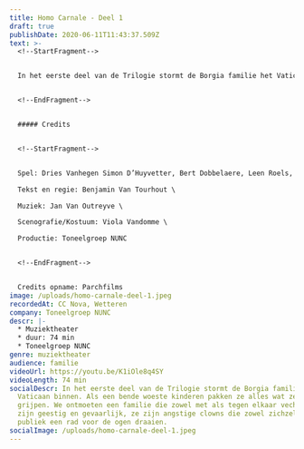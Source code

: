 ```yaml
---
title: Homo Carnale - Deel 1
draft: true
publishDate: 2020-06-11T11:43:37.509Z
text: >-
  <!--StartFragment-->


  In het eerste deel van de Trilogie stormt de Borgia familie het Vaticaan binnen. Als een bende woeste kinderen pakken ze alles wat ze kunnen grijpen. We ontmoeten een familie die zowel met als tegen elkaar vechten. Ze zijn geestig en gevaarlijk, ze zijn angstige clowns die zowel zichzelf als het publiek een rad voor de ogen draaien.


  <!--EndFragment-->


  ##### Credits


  <!--StartFragment-->


  Spel: Dries Vanhegen Simon D’Huyvetter, Bert Dobbelaere, Leen Roels, Leen De Veirman, Hans De Munter,Laurens Aneca, Eve Van Avermaet, Seppe Decubber, Vic Van Avermaet, Lies Vandeburie £\

  Tekst en regie: Benjamin Van Tourhout \

  Muziek: Jan Van Outreyve \

  Scenografie/Kostuum: Viola Vandomme \

  Productie: Toneelgroep NUNC 


  <!--EndFragment-->


  Credits opname: Parchfilms
image: /uploads/homo-carnale-deel-1.jpeg
recordedAt: CC Nova, Wetteren
company: Toneelgroep NUNC
descr: |-
  * Muziektheater
  * duur: 74 min
  * Toneelgroep NUNC
genre: muziektheater
audience: familie
videoUrl: https://youtu.be/K1iOle8q4SY
videoLength: 74 min
socialDescr: In het eerste deel van de Trilogie stormt de Borgia familie het
  Vaticaan binnen. Als een bende woeste kinderen pakken ze alles wat ze kunnen
  grijpen. We ontmoeten een familie die zowel met als tegen elkaar vechten. Ze
  zijn geestig en gevaarlijk, ze zijn angstige clowns die zowel zichzelf als het
  publiek een rad voor de ogen draaien.
socialImage: /uploads/homo-carnale-deel-1.jpeg
---
```

